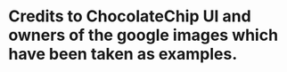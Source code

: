 <h1>Credits to ChocolateChip UI and owners of the google images which have been taken as examples.</h1>
